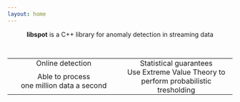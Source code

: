 ```yaml
---
layout: home
---
```


<center>
<p>
<strong>libspot</strong> is a C++ library for anomaly detection in streaming data
</p>

<p>
&nbsp;
&nbsp;
&nbsp;
</p>

<style type="text/css">
    td {
        padding:0 10px 0 10px;
        white-space: pre-wrap;
    }
</style>



<table align="center" width="100%" style="margin: auto auto;">
	<TR ALIGN="CENTER">
		<TD width="50%"><i class="fa fa-angle-double-right fa-2x" aria-hidden="true"></i></TD>
		<TD width="50%"><i class="fa fa-superscript fa-2x" aria-hidden="true"></i></TD>
   </TR>
   <TR ALIGN="CENTER">
		<TD width="50%"><homecat>Online detection</homecat></TD>
		<TD width="50%"><homecat>Statistical guarantees</homecat></TD>
   </TR>
   <TR ALIGN="CENTER">
		<TD width="50%">Able to process<br>one million data a second</TD>
		<TD width="50%">Use Extreme Value Theory to<br>perform probabilistic tresholding</TD>
   </TR>
</table>

</center>
